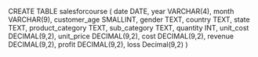 CREATE TABLE salesforcourse (
	date DATE,
	year VARCHAR(4),
	month VARCHAR(9),
	customer_age SMALLINT,
	gender TEXT,
	country TEXT,
	state TEXT,
	product_category TEXT,
	sub_category TEXT,
	quantity INT,
	unit_cost DECIMAL(9,2),
	unit_price DECIMAL(9,2),
	cost DECIMAL(9,2),
	revenue DECIMAL(9,2),
	profit DECIMAL(9,2),
	loss Decimal(9,2)
)

